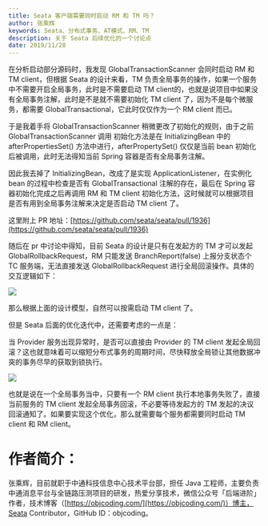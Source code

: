 ```yaml
---
title: Seata 客户端需要同时启动 RM 和 TM 吗？
author: 张乘辉
keywords: Seata、分布式事务、AT模式、RM、TM
description: 关于 Seata 后续优化的一个讨论点
date: 2019/11/28
---
```



在分析启动部分源码时，我发现 GlobalTransactionScanner 会同时启动 RM 和 TM client，但根据 Seata 的设计来看，TM 负责全局事务的操作，如果一个服务中不需要开启全局事务，此时是不需要启动 TM client的，也就是说项目中如果没有全局事务注解，此时是不是就不需要初始化 TM client 了，因为不是每个微服务，都需要 GlobalTransactional，它此时仅仅作为一个 RM client 而已。


于是我着手将 GlobalTransactionScanner 稍微更改了初始化的规则，由于之前 GlobalTransactionScanner 调用 初始化方法是在 InitializingBean 中的 afterPropertiesSet() 方法中进行，afterPropertySet() 仅仅是当前 bean 初始化后被调用，此时无法得知当前 Spring 容器是否有全局事务注解。

因此我去掉了 InitializingBean，改成了是实现 ApplicationListener，在实例化 bean 的过程中检查是否有 GlobalTransactional 注解的存在，最后在 Spring 容器初始化完成之后再调用 RM 和 TM client 初始化方法，这时候就可以根据项目是否有用到全局事务注解来决定是否启动 TM client 了。

这里附上 PR 地址：[https://github.com/seata/seata/pull/1936](https://github.com/seata/seata/pull/1936)

随后在 pr 中讨论中得知，目前 Seata 的设计是只有在发起方的 TM 才可以发起 GlobalRollbackRequest，RM 只能发送 BranchReport(false) 上报分支状态个 TC 服务端，无法直接发送 GlobalRollbackRequest 进行全局回滚操作。具体的交互逻辑如下：

![](https://raw.githubusercontent.com/objcoding/md-picture/master/img/20191127202809.png)

那么根据上面的设计模型，自然可以按需启动 TM client 了。

但是 Seata 后面的优化迭代中，还需要考虑的一点是：

当 Provider 服务出现异常时，是否可以直接由 Provider 的 TM client 发起全局回滚？这也就意味着可以缩短分布式事务的周期时间，尽快释放全局锁让其他数据冲突的事务尽早的获取到锁执行。

![](https://raw.githubusercontent.com/objcoding/md-picture/master/img/20191127202606.png)


也就是说在一个全局事务当中，只要有一个 RM client 执行本地事务失败了，直接当前服务的 TM client 发起全局事务回滚，不必要等待发起方的 TM 发起的决议回滚通知了。如果要实现这个优化，那么就需要每个服务都需要同时启动 TM client 和 RM client。

# 作者简介：

张乘辉，目前就职于中通科技信息中心技术平台部，担任 Java 工程师，主要负责中通消息平台与全链路压测项目的研发，热爱分享技术，微信公众号「后端进阶」作者，技术博客（[https://objcoding.com/](https://objcoding.com/)）博主，Seata Contributor，GitHub ID：objcoding。